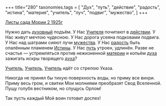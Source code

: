 +++
title="280"
taxonomies.tags = [
 "Дух",
 "путь",
 "действие",
 "радость",
 "истина",
 "материя",
 "учитель",
 "луч",
 "подвиг",
 "мужество",
]
+++

[Листы сада Мории 2 1925г](/agni/1925)

Нужно дать [духовный](/tags/Дух) подъём. У Нас [Учителя](/tags/учитель) почитают в [действии](/tags/действие). У Нас живут мечтою чудесною. У Нас дорога усеяна подковами подвига. У Нас над шатрами сияют лучи [мужества](/tags/мужество). У Нас [радость](/tags/радость) быть опалённым пламенем [Истины](/tags/истина). У Нас [путь](/tags/путь) утроен, удлинён. Разве не счастье — устремляться против нежизненной [материи](/tags/материя) и копьём [духа](/tags/Дух) зажигать искры творящего [духа](/tags/Дух)?   

[Учитель](/tags/учитель), [Учитель](/tags/учитель), [Учитель](/tags/учитель) идёт со стрелою Указа.   

Никогда не принял бы тихую поверхность воды, но приму все вихри. Приму весь гром, и свитки Мои молниями преобразят Свод Вселенной. Пущу голубя вестником, но спущусь Орлом!   

Так пусть каждый Мой воин готовит доспех!   

